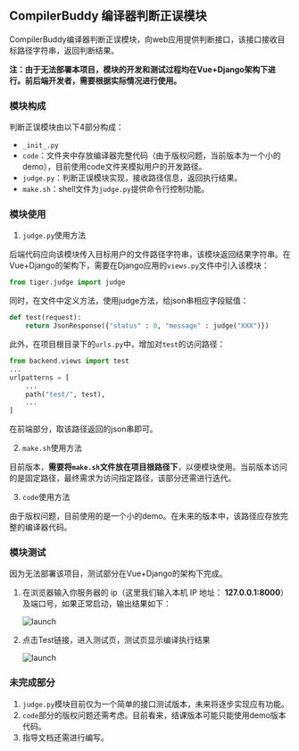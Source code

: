 ## CompilerBuddy 编译器判断正误模块

CompilerBuddy编译器判断正误模块，向web应用提供判断接口，该接口接收目标路径字符串，返回判断结果。

**注：由于无法部署本项目，模块的开发和测试过程均在Vue+Django架构下进行。前后端开发者，需要根据实际情况进行使用。**

### 模块构成

判断正误模块由以下4部分构成：

- `_init_.py`
- `code`：文件夹中存放编译器完整代码（由于版权问题，当前版本为一个小的demo），目前使用code文件夹模拟用户的开发路径。
- `judge.py`：判断正误模块实现，接收路径信息，返回执行结果。
- `make.sh`：shell文件为`judge.py`提供命令行控制功能。

### 模块使用

1. `judge.py`使用方法

后端代码应向该模块传入目标用户的文件路径字符串，该模块返回结果字符串。在Vue+Django的架构下，需要在Django应用的`views.py`文件中引入该模块：

```Python
from tiger.judge import judge
```

同时，在文件中定义方法，使用judge方法，给json串相应字段赋值：

```python
def test(request):
    return JsonResponse({"status" : 0, "message" : judge("XXX")})
```

此外，在项目根目录下的`urls.py`中，增加对`test`的访问路径：

```python
from backend.views import test
...
urlpatterns = [
    ...
    path("test/", test),
    ...
]
```

在前端部分，取该路径返回的json串即可。

2. `make.sh`使用方法

目前版本，**需要将`make.sh`文件放在项目根路径下**，以便模块使用。当前版本访问的是固定路径，最终需求为访问指定路径，该部分还需进行迭代。

3. `code`使用方法

由于版权问题，目前使用的是一个小的demo。在未来的版本中，该路径应存放完整的编译器代码。

### 模块测试

因为无法部署该项目，测试部分在Vue+Django的架构下完成。

1. 在浏览器输入你服务器的 ip（这里我们输入本机 IP 地址： **127.0.0.1:8000**） 及端口号，如果正常启动，输出结果如下：

   ![launch](../img/homepage.png)

2. 点击Test链接，进入测试页，测试页显示编译执行结果

   ![launch](../img/test.png)

### 未完成部分

1. `judge.py`模块目前仅为一个简单的接口测试版本，未来将逐步实现应有功能。
2. `code`部分的版权问题还需考虑。目前看来，结课版本可能只能使用demo版本代码。
3. 指导文档还需进行编写。